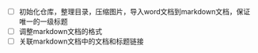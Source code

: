 * [ ] 初始化仓库，整理目录，压缩图片，导入word文档到markdown文档，保证唯一的一级标题
* [ ] 调整markdown文档的格式
* [ ] 关联markdown文档中的文档和标题链接
